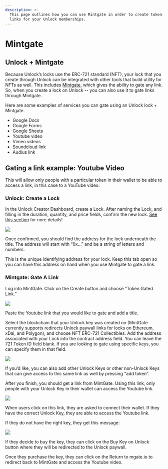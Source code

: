 ```yaml
---
description: >-
  This page outlines how you can use Mintgate in order to create token-gated
  links for your Unlock memberships.
---
```


# Mintgate

## **Unlock + Mintgate**

Because Unlock’s locks use the ERC-721 standard \(NFT\), your lock that you create through Unlock can be integrated with other tools that build utility for NFTs as well. This includes [Mintgate](https://www.mintgate.app/), which gives the ability to gate any link. So, when you create a lock on Unlock -- you can also use it to gate links through Mintgate.

Here are some examples of services you can gate using an Unlock lock + Mintgate.

* Google Docs
* Google Forms
* Google Sheets
* Youtube video
* Vimeo videos
* Soundcloud link
* Audius link

## **Gating a link example: Youtube Video**

This will allow only people with a particular token in their wallet to be able to access a link, in this case to a YouTube video.

### **Unlock: Create a Lock**

In the Unlock Creator Dashboard, create a Lock. After naming the Lock, and filling in the duration, quantity, and price fields, confirm the new lock. [See this section](https://docs.unlock-protocol.com/creators/deploying-lock) for nore details!

![](https://lh6.googleusercontent.com/lzoRqjw0febK0j13crm5Hlsu-2yde3KqJ5uW1NqvISeWC4LhFdDF7BD_ltyZ1MA5oBrG2g-xHl88p1Yx3FAONVQsTEp-EAIK-uaglpK3AHnJbYfVC9NdC4fS5540e5lwL1yPd26A)

Once confirmed, you should find the address for the lock underneath the title. The address will start with “0x…” and be a string of letters and numbers.

This is the unique identifying address for your lock. Keep this tab open so you can have this address on hand when you use Mintgate to gate a link.

### **Mintgate: Gate A Link**

Log into MintGate. Click on the Create button and choose “Token Gated Link.”

![](https://lh5.googleusercontent.com/lJT95sLsA6r1GRqQkf8IzdCxHAuU6en8b9koRMNW11FpLFpYKaIW4qiErpbs1f4Yab_sFsK20GTVyPuEtM_SSwJOjveVqJQjSiUkfXQOLTEnDnYeu9r29FCH4n7Ngd6eiMAOmMSP)

Paste the Youtube link that you would like to gate and add a title. 

Select the blockchain that your Unlock key was created on \(MintGate currently supports redirects Unlock paywall links for locks on Ethereum, xDai, and Polygon\), and choose NFT ERC-721 Collectibles. Add the address associated with your Lock into the contract address field. You can leave the 721 Token ID field blank. If you are looking to gate using specific keys, you can specify them in that field.   


![](https://lh6.googleusercontent.com/oin5Y0FvwLe_rGe8C4KxOskJ_TjHSTKOcvERDFrTlAjzAVcz6PO64t3-gEkgZ1VykL3jBUcU-jjrlPxSTmOYMUWLLNU-YNH1cDjUN-wH0ODtQ0ASyEYRhoh0n1iU16fPrri_eluw)

If you’d like, you can also add other Unlock Keys or other non-Unlock Keys that can give access to this same link as well by pressing “add token”.

After you finish, you should get a link from MintGate. Using this link, only people with your Unlock Key in their wallet can access the Youtube link.

![](https://lh5.googleusercontent.com/ra7nQ3LOg7GZQU99gWBKJN5-IM7TSMPRGmrIs1nIncJ0MEV8pMvyEH8F8k_igAHS_05SAOQrwlEO6P-Hgr8_2i7ObH4t0Xai0I8CwaIkAsFNaidO2-xgto2XBvKwlSoqjzJcuUp8)

When users click on this link, they are asked to connect their wallet. If they have the correct Unlock Key, they are able to access the Youtube link. 

If they do not have the right key, they get this message:

![](https://lh6.googleusercontent.com/m1sDmZ5gNpulaHaouLaYHl7AxyL3wxZPPaG82klFxyruIClLZRsNzCn4rUAxFTB5zskr3Nlg6WEgi21pATjj0pqs3gU1PZXVD-Q2U-Qm92xM4U9xaGP6IorSBkuuG8dRkJEEmfnh)

If they decide to buy the key, they can click on the Buy Key on Unlock button where they will be redirected to the Unlock paywall.

Once they purchase the key, they can click on the Return to mgate.io to redirect back to MintGate and access the Youtube video.

